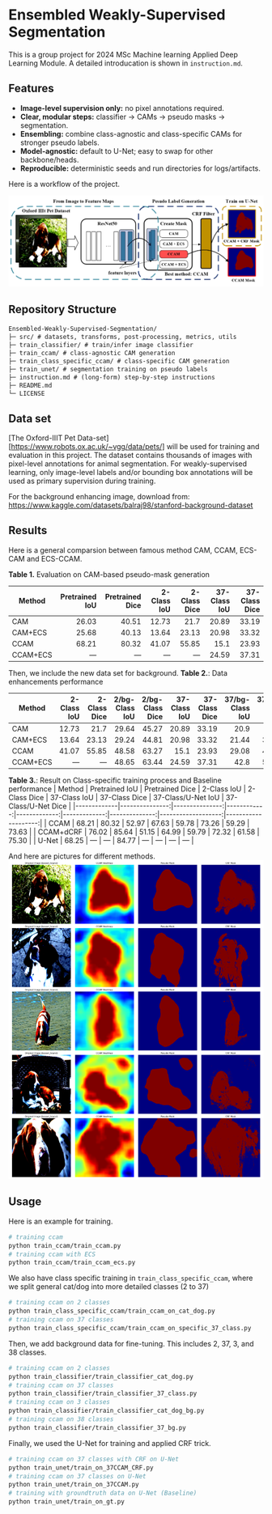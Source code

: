 # Ensembled Weakly-Supervised Segmentation

This is a group project for 2024 MSc Machine learning Applied Deep Learning Module. A detailed introducation is shown in `instruction.md`.


## Features
- **Image-level supervision only:** no pixel annotations required.
- **Clear, modular steps:** classifier → CAMs → pseudo masks → segmentation.
- **Ensembling:** combine class-agnostic and class-specific CAMs for stronger pseudo labels.
- **Model-agnostic:** default to U-Net; easy to swap for other backbone/heads.
- **Reproducible:** deterministic seeds and run directories for logs/artifacts.

Here is a workflow of the project.

![workflow](WSSS_Flow.png)

## Repository Structure

```text
Ensembled-Weakly-Supervised-Segmentation/
├─ src/ # datasets, transforms, post-processing, metrics, utils
├─ train_classifier/ # train/infer image classifier
├─ train_ccam/ # class-agnostic CAM generation
├─ train_class_specific_ccam/ # class-specific CAM generation
├─ train_unet/ # segmentation training on pseudo labels
├─ instruction.md # (long-form) step-by-step instructions
├─ README.md
└─ LICENSE
```
## Data set 

[The Oxford-IIIT Pet Data-set][https://www.robots.ox.ac.uk/~vgg/data/pets/] will be used for training and evaluation in this project. The dataset contains
thousands of images with pixel-level annotations for animal segmentation. For weakly-supervised
learning, only image-level labels and/or bounding box annotations will be used as primary supervision
during training.

For the background enhancing image, download from: https://www.kaggle.com/datasets/balraj98/stanford-background-dataset

## Results

Here is a general comparsion between famous method CAM, CCAM, ECS-CAM and ECS-CCAM.

**Table 1.** Evaluation on CAM-based pseudo-mask generation

| Method     | Pretrained IoU | Pretrained Dice | 2-Class IoU | 2-Class Dice | 37-Class IoU | 37-Class Dice |
|------------|----------------:|----------------:|------------:|-------------:|-------------:|--------------:|
| CAM        |           26.03 |           40.51 |       12.73 |        21.7  |        20.89 |         33.19 |
| CAM+ECS    |           25.68 |           40.13 |       13.64 |        23.13 |        20.98 |         33.32 |
| CCAM       |           68.21 |           80.32 |       41.07 |        55.85 |        15.1  |         23.93 |
| CCAM+ECS   |              —  |              —  |          —  |           —  |        24.59 |         37.31 |

Then, we include the new data set for background.
**Table 2.**: Data enhancements performance

| Method     | 2-Class IoU | 2-Class Dice | 2/bg-Class IoU | 2/bg-Class Dice | 37-Class IoU | 37-Class Dice | 37/bg-Class IoU | 37/bg-Class Dice |
|------------|-------------:|-------------:|----------------:|----------------:|-------------:|--------------:|----------------:|----------------:|
| CAM        |        12.73 |         21.7 |           29.64 |           45.27 |        20.89 |         33.19 |           20.9  |           33.2  |
| CAM+ECS    |        13.64 |        23.13 |           29.24 |           44.81 |        20.98 |         33.32 |          21.44  |          33.96  |
| CCAM       |        41.07 |        55.85 |           48.58 |           63.27 |         15.1 |         23.93 |          29.08  |          41.76  |
| CCAM+ECS   |            — |            — |           48.65 |           63.44 |        24.59 |         37.31 |           42.8  |          58.36  |


**Table 3.**: Result on Class-specific training process and Baseline performance
| Method      | Pretrained IoU | Pretrained Dice | 2-Class IoU | 2-Class Dice | 37-Class IoU | 37-Class Dice | 37-Class/U-Net IoU | 37-Class/U-Net Dice |
|-------------|---------------:|---------------:|------------:|-------------:|-------------:|--------------:|-------------------:|--------------------:|
| CCAM        |          68.21 |          80.32 |       52.97 |        67.63 |        59.78 |         73.26 |              59.29 |               73.63 |
| CCAM+dCRF   |          76.02 |          85.64 |       51.15 |        64.99 |        59.79 |         72.32 |              61.58 |               75.30 |
| U-Net       |          68.25 |              — |           — |        84.77 |            — |             — |                  — |                   — |

And here are pictures for different methods.
![Train_Pic](basset_hound_ccam_13_visualization.png)

## Usage
Here is an example for training.

```bash
# training ccam
python train_ccam/train_ccam.py
# training ccam with ECS 
python train_ccam/train_ccam_ecs.py
```

We also have class specific training in `train_class_specific_ccam`, where we split general cat/dog into more detailed classes (2 to 37)

```bash
# training ccam on 2 classes
python train_class_specific_ccam/train_ccam_on_cat_dog.py
# training ccam on 37 classes
python train_class_specific_ccam/train_ccam_on_specific_37_class.py
```
Then, we add background data for fine-tuning. This includes 2, 37, 3, and 38 classes.

```bash
# training ccam on 2 classes
python train_classifier/train_classifier_cat_dog.py
# training ccam on 37 classes
python train_classifier/train_classifier_37_class.py
# training ccam on 3 classes
python train_classifier/train_classifier_cat_dog_bg.py
# training ccam on 38 classes
python train_classifier/train_classifier_37_bg.py
```

Finally, we used the U-Net for training and applied CRF trick.
```bash
# training ccam on 37 classes with CRF on U-Net
python train_unet/train_on_37CCAM_CRF.py
# training ccam on 37 classes on U-Net
python train_unet/train_on_37CCAM.py
# training with groundtruth data on U-Net (Baseline)
python train_unet/train_on_gt.py
```

